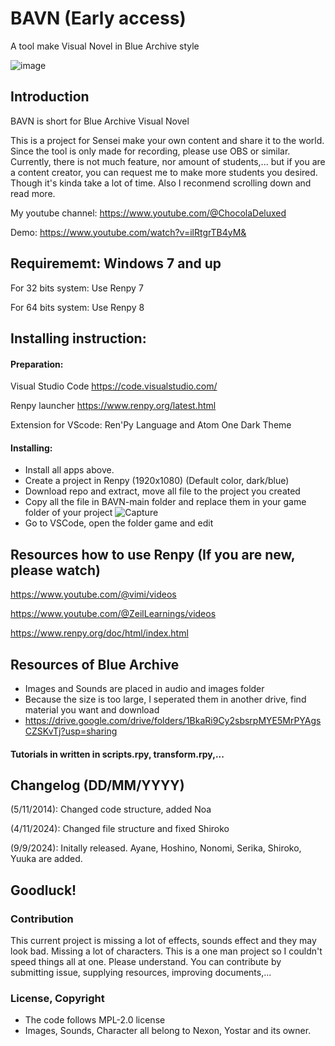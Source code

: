 
# BAVN (Early access)
A tool make Visual Novel in Blue Archive style

![image](https://github.com/user-attachments/assets/7258af66-735c-4b68-afe4-39ebdd469689)

## Introduction
BAVN is short for Blue Archive Visual Novel

This is a project for Sensei make your own content and share it to the world. Since the tool is only made for recording, please use OBS or similar. Currently, there is not much feature, nor amount of students,... but if you are a content creator, you can request me to make more students you desired. Though it's kinda take a lot of time. Also I reconmend scrolling down and read more. 

My youtube channel: https://www.youtube.com/@ChocolaDeluxed

Demo: https://www.youtube.com/watch?v=ilRtgrTB4yM&


## Requirememt: Windows 7 and up

For 32 bits system: Use Renpy 7

For 64 bits system: Use Renpy 8
## Installing instruction:
#### Preparation:
Visual Studio Code https://code.visualstudio.com/

Renpy launcher https://www.renpy.org/latest.html

Extension for VScode: Ren'Py Language and Atom One Dark Theme

#### Installing:
- Install all apps above.
- Create a project in Renpy (1920x1080) (Default color, dark/blue)
- Download repo and extract, move all file to the project you created
- Copy all the file in BAVN-main folder and replace them in your game folder of your project
![Capture](https://github.com/user-attachments/assets/b2a44203-dbaf-4390-ac3f-d7b1a4079cd0)
- Go to VSCode, open the folder game and edit

## Resources how to use Renpy (If you are new, please watch)
https://www.youtube.com/@vimi/videos

https://www.youtube.com/@ZeilLearnings/videos

https://www.renpy.org/doc/html/index.html
## Resources of Blue Archive
- Images and Sounds are placed in audio and images folder
- Because the size is too large, I seperated them in another drive, find material you want and download
- https://drive.google.com/drive/folders/1BkaRi9Cy2sbsrpMYE5MrPYAgsCZSKvTj?usp=sharing
  
#### Tutorials in written in scripts.rpy, transform.rpy,...
## Changelog (DD/MM/YYYY)

(5/11/2014): Changed code structure, added Noa

(4/11/2024): Changed file structure and fixed Shiroko

(9/9/2024): Initally released. Ayane, Hoshino, Nonomi, Serika, Shiroko, Yuuka are added.

## Goodluck!

### Contribution
This current project is missing a lot of effects, sounds effect and they may look bad. Missing a lot of characters. This is a one man project so I couldn't speed things all at one. Please understand.
You can contribute by submitting issue, supplying resources, improving documents,...

### License, Copyright
- The code follows MPL-2.0 license
- Images, Sounds, Character all belong to Nexon, Yostar and its owner.
